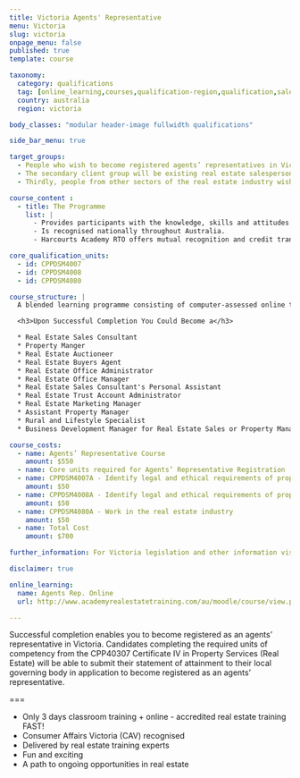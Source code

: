 ```yaml
---
title: Victoria Agents' Representative
menu: Victoria
slug: victoria
onpage_menu: false
published: true
template: course

taxonomy:
  category: qualifications
  tag: [online_learning,courses,qualification-region,qualification,sales registration,sales,sales consultants,victoria]
  country: australia
  region: victoria

body_classes: "modular header-image fullwidth qualifications"

side_bar_menu: true

target_groups:
  - People who wish to become registered agents’ representatives in Victoria. Usually this group will have had little or no experience in the industry.
  - The secondary client group will be existing real estate salespersons moving interstate or from another country wishing to register as an agents’ representative.
  - Thirdly, people from other sectors of the real estate industry wishing to further develop their knowledge or skills in specific areas; e.g. personal assistants, registered salespersons, real estate franchise owners and managers wanting to up-skill or remain current in real estate practice.

course_content :
  - title: The Programme
    list: |
      - Provides participants with the knowledge, skills and attitudes to demonstrate competency in three units from the CPP40307 Certificate IV in Property Services (Real Estate).
      - Is recognised nationally throughout Australia.
      - Harcourts Academy RTO offers mutual recognition and credit transfer, plus recognition of prior learning.

core_qualification_units:
  - id: CPPDSM4007
  - id: CPPDSM4008
  - id: CPPDSM4080

course_structure: |
  A blended learning programme consisting of computer-assessed online tasks followed by three days in-class training.

  <h3>Upon Successful Completion You Could Become a</h3>

  * Real Estate Sales Consultant
  * Property Manger
  * Real Estate Auctioneer
  * Real Estate Buyers Agent
  * Real Estate Office Administrator
  * Real Estate Office Manager
  * Real Estate Sales Consultant's Personal Assistant
  * Real Estate Trust Account Administrator
  * Real Estate Marketing Manager
  * Assistant Property Manager
  * Rural and Lifestyle Specialist
  * Business Development Manager for Real Estate Sales or Property Management

course_costs:
  - name: Agents’ Representative Course
    amount: $550
  - name: Core units required for Agents’ Representative Registration
  - name: CPPDSM4007A - Identify legal and ethical requirements of property management to complete work
    amount: $50
  - name: CPPDSM4008A - Identify legal and ethical requirements of property sales to complete work
    amount: $50
  - name: CPPDSM4080A - Work in the real estate industry
    amount: $50
  - name: Total Cost
    amount: $700

further_information: For Victoria legislation and other information visit [Consumer Affairs](http://www.consumer.vic.gov.au/businesses/licensed-businesses/estate-agents).

disclaimer: true

online_learning:
  name: Agents Rep. Online
  url: http://www.academyrealestatetraining.com/au/moodle/course/view.php?id=106

---
```


Successful completion enables you to become registered as an agents’ representative in Victoria. Candidates completing the required units of competency from the CPP40307 Certificate IV in Property Services (Real Estate) will be able to submit their statement of attainment to their local governing body in application to become registered as an agents’ representative.

===

* Only 3 days classroom training + online - accredited real estate training FAST!
* Consumer Affairs Victoria (CAV) recognised
* Delivered by real estate training experts
* Fun and exciting
* A path to ongoing opportunities in real estate
